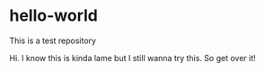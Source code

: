 # hello-world
This is a test repository


Hi. I know this is kinda lame but I still wanna try this. So get over it!
